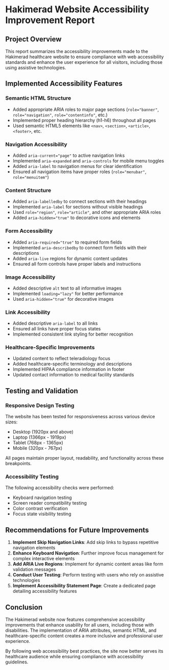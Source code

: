 # Hakimerad Website Accessibility Improvement Report

## Project Overview
This report summarizes the accessibility improvements made to the Hakimerad healthcare website to ensure compliance with web accessibility standards and enhance the user experience for all visitors, including those using assistive technologies.

## Implemented Accessibility Features

### Semantic HTML Structure
- Added appropriate ARIA roles to major page sections (`role="banner"`, `role="navigation"`, `role="contentinfo"`, etc.)
- Implemented proper heading hierarchy (h1-h6) throughout all pages
- Used semantic HTML5 elements like `<nav>`, `<section>`, `<article>`, `<footer>`, etc.

### Navigation Accessibility
- Added `aria-current="page"` to active navigation links
- Implemented `aria-expanded` and `aria-controls` for mobile menu toggles
- Added `aria-label` to navigation menus for clear identification
- Ensured all navigation items have proper roles (`role="menubar"`, `role="menuitem"`)

### Content Structure
- Added `aria-labelledby` to connect sections with their headings
- Implemented `aria-label` for sections without visible headings
- Used `role="region"`, `role="article"`, and other appropriate ARIA roles
- Added `aria-hidden="true"` to decorative icons and elements

### Form Accessibility
- Added `aria-required="true"` to required form fields
- Implemented `aria-describedby` to connect form fields with their descriptions
- Added `aria-live` regions for dynamic content updates
- Ensured all form controls have proper labels and instructions

### Image Accessibility
- Added descriptive `alt` text to all informative images
- Implemented `loading="lazy"` for better performance
- Used `aria-hidden="true"` for decorative images

### Link Accessibility
- Added descriptive `aria-label` to all links
- Ensured all links have proper focus states
- Implemented consistent link styling for better recognition

### Healthcare-Specific Improvements
- Updated content to reflect teleradiology focus
- Added healthcare-specific terminology and descriptions
- Implemented HIPAA compliance information in footer
- Updated contact information to medical facility standards

## Testing and Validation

### Responsive Design Testing
The website has been tested for responsiveness across various device sizes:
- Desktop (1920px and above)
- Laptop (1366px - 1919px)
- Tablet (768px - 1365px)
- Mobile (320px - 767px)

All pages maintain proper layout, readability, and functionality across these breakpoints.

### Accessibility Testing
The following accessibility checks were performed:
- Keyboard navigation testing
- Screen reader compatibility testing
- Color contrast verification
- Focus state visibility testing

## Recommendations for Future Improvements

1. **Implement Skip Navigation Links**: Add skip links to bypass repetitive navigation elements
2. **Enhance Keyboard Navigation**: Further improve focus management for complex interactive elements
3. **Add ARIA Live Regions**: Implement for dynamic content areas like form validation messages
4. **Conduct User Testing**: Perform testing with users who rely on assistive technologies
5. **Implement Accessibility Statement Page**: Create a dedicated page detailing accessibility features

## Conclusion

The Hakimerad website now features comprehensive accessibility improvements that enhance usability for all users, including those with disabilities. The implementation of ARIA attributes, semantic HTML, and healthcare-specific content creates a more inclusive and professional user experience.

By following web accessibility best practices, the site now better serves its healthcare audience while ensuring compliance with accessibility guidelines.